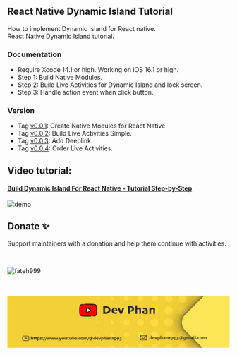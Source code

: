 ## React Native Dynamic Island Tutorial
How to implement Dynamic Island for React native.</br>
React Native Dynamic Island tutorial.</br>

### Documentation
- Require Xcode 14.1 or high. Working on iOS 16.1 or high.</br>
- Step 1: Build Native Modules.</br>
- Step 2: Build Live Activities for Dynamic Island and lock screen.</br>
- Step 3: Handle action event when click button.</br>

### Version
- Tag [v0.0.1](https://github.com/hoaphantn7604/react-native-dynamic-island-tutorial/tree/v0.0.1): Create Native Modules for React Native.</br>
- Tag [v0.0.2](https://github.com/hoaphantn7604/react-native-dynamic-island-tutorial/tree/v0.0.2): Build Live Activities Simple.</br>
- Tag [v0.0.3](https://github.com/hoaphantn7604/react-native-dynamic-island-tutorial/tree/v0.0.3): Add Deeplink.</br>
- Tag [v0.0.4](https://github.com/hoaphantn7604/react-native-dynamic-island-tutorial/tree/v0.0.4): Order Live Activities.</br>

## Video tutorial:
#### [Build Dynamic Island For React Native - Tutorial Step-by-Step](https://www.youtube.com/playlist?list=PLpMCFmfT7cNeAJaCEJbKktudFyuxufr2c)

![demo](./demo/react_native_dynamic_island_tutorial.jpg)

## Donate ✨
Support maintainers with a donation and help them continue with activities.

<br><p><a href="https://www.buymeacoffee.com/hoaphantn"> <img align="left" src="https://cdn.buymeacoffee.com/buttons/v2/default-yellow.png" height="50" width="210" alt="fateh999" /></a></p><br><br><br>


[<img src="https://github.com/hoaphantn7604/file-upload/blob/master/document/profile/hoa_phan_dev_banner.png">](https://www.youtube.com/channel/UCemCdKGzUgbfsLeGFOvbVEw?sub_confirmation=1)


